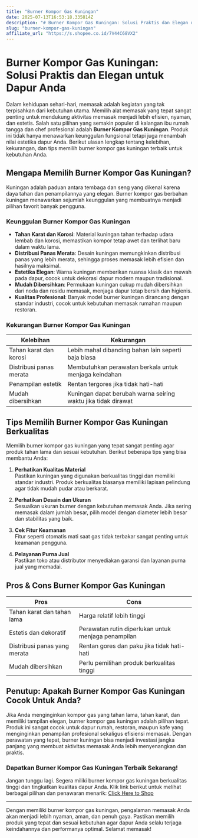 ```yaml
---
title: "Burner Kompor Gas Kuningan"
date: 2025-07-13T16:53:18.335814Z
description: "# Burner Kompor Gas Kuningan: Solusi Praktis dan Elegan untuk Dapur Anda..."
slug: "burner-kompor-gas-kuningan"
affiliate_url: "https://s.shopee.co.id/7V44C68VX2"
---
```

# Burner Kompor Gas Kuningan: Solusi Praktis dan Elegan untuk Dapur Anda

Dalam kehidupan sehari-hari, memasak adalah kegiatan yang tak terpisahkan dari kebutuhan utama. Memilih alat memasak yang tepat sangat penting untuk mendukung aktivitas memasak menjadi lebih efisien, nyaman, dan estetis. Salah satu pilihan yang semakin populer di kalangan ibu rumah tangga dan chef profesional adalah **Burner Kompor Gas Kuningan**. Produk ini tidak hanya menawarkan keunggulan fungsional tetapi juga menambah nilai estetika dapur Anda. Berikut ulasan lengkap tentang kelebihan, kekurangan, dan tips memilih burner kompor gas kuningan terbaik untuk kebutuhan Anda.

## Mengapa Memilih Burner Kompor Gas Kuningan?

Kuningan adalah paduan antara tembaga dan seng yang dikenal karena daya tahan dan penampilannya yang elegan. Burner kompor gas berbahan kuningan menawarkan sejumlah keunggulan yang membuatnya menjadi pilihan favorit banyak pengguna.

### Keunggulan Burner Kompor Gas Kuningan

- **Tahan Karat dan Korosi**: Material kuningan tahan terhadap udara lembab dan korosi, memastikan kompor tetap awet dan terlihat baru dalam waktu lama.
- **Distribusi Panas Merata**: Desain kuningan memungkinkan distribusi panas yang lebih merata, sehingga proses memasak lebih efisien dan hasilnya maksimal.
- **Estetika Elegan**: Warna kuningan memberikan nuansa klasik dan mewah pada dapur, cocok untuk dekorasi dapur modern maupun tradisional.
- **Mudah Dibersihkan**: Permukaan kuningan cukup mudah dibersihkan dari noda dan residu memasak, menjaga dapur tetap bersih dan higienis.
- **Kualitas Profesional**: Banyak model burner kuningan dirancang dengan standar industri, cocok untuk kebutuhan memasak rumahan maupun restoran.

### Kekurangan Burner Kompor Gas Kuningan

| Kelebihan                                            | Kekurangan                                               |
|--------------------------------------------------------|-----------------------------------------------------------|
| Tahan karat dan korosi                               | Lebih mahal dibanding bahan lain seperti baja biasa     |
| Distribusi panas merata                                | Membutuhkan perawatan berkala untuk menjaga keindahan |
| Penampilan estetik                                         | Rentan tergores jika tidak hati-hati                    |
| Mudah dibersihkan                                    | Kuningan dapat berubah warna seiring waktu jika tidak dirawat |

## Tips Memilih Burner Kompor Gas Kuningan Berkualitas

Memilih burner kompor gas kuningan yang tepat sangat penting agar produk tahan lama dan sesuai kebutuhan. Berikut beberapa tips yang bisa membantu Anda:

1. **Perhatikan Kualitas Material**  
Pastikan kuningan yang digunakan berkualitas tinggi dan memiliki standar industri. Produk berkualitas biasanya memiliki lapisan pelindung agar tidak mudah pudar atau berkarat.

2. **Perhatikan Desain dan Ukuran**  
Sesuaikan ukuran burner dengan kebutuhan memasak Anda. Jika sering memasak dalam jumlah besar, pilih model dengan diameter lebih besar dan stabilitas yang baik.

3. **Cek Fitur Keamanan**  
Fitur seperti otomatis mati saat gas tidak terbakar sangat penting untuk keamanan pengguna.

4. **Pelayanan Purna Jual**  
Pastikan toko atau distributor menyediakan garansi dan layanan purna jual yang memadai.

## Pros & Cons Burner Kompor Gas Kuningan

| **Pros**                                           | **Cons**                                               |
|-----------------------------------------------------|-------------------------------------------------------|
| Tahan karat dan tahan lama                          | Harga relatif lebih tinggi                            |
| Estetis dan dekoratif                              | Perawatan rutin diperlukan untuk menjaga penampilan |
| Distribusi panas yang merata                        | Rentan gores dan paku jika tidak hati-hati           |
| Mudah dibersihkan                                   | Perlu pemilihan produk berkualitas tinggi            |

## Penutup: Apakah Burner Kompor Gas Kuningan Cocok Untuk Anda?

Jika Anda menginginkan kompor gas yang tahan lama, tahan karat, dan memiliki tampilan elegan, burner kompor gas kuningan adalah pilihan tepat. Produk ini sangat cocok untuk dapur rumah, restoran, maupun kafe yang menginginkan penampilan profesional sekaligus efisiensi memasak. Dengan perawatan yang tepat, burner kuningan bisa menjadi investasi jangka panjang yang membuat aktivitas memasak Anda lebih menyenangkan dan praktis.

### Dapatkan Burner Kompor Gas Kuningan Terbaik Sekarang!

Jangan tunggu lagi. Segera miliki burner kompor gas kuningan berkualitas tinggi dan tingkatkan kualitas dapur Anda. Klik link berikut untuk melihat berbagai pilihan dan penawaran menarik: [Click Here to Shop](https://s.shopee.co.id/7V44C68VX2)

---

Dengan memiliki burner kompor gas kuningan, pengalaman memasak Anda akan menjadi lebih nyaman, aman, dan penuh gaya. Pastikan memilih produk yang tepat dan sesuai kebutuhan agar dapur Anda selalu terjaga keindahannya dan performanya optimal. Selamat memasak!